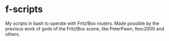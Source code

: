 # f-scripts
My scripts in bash to operate with Fritz!Box routers. Made possible by the previous work of gods of the Fritz!Box scene, like PeterPawn, fesc2000 and others.
